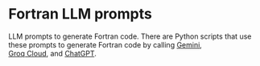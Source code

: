# Fortran LLM prompts
LLM prompts to generate Fortran code. There are Python scripts that use these prompts to generate Fortran code by calling [Gemini](https://github.com/Beliavsky/Gemini-Fortran-agent),<br>[Groq Cloud](https://github.com/Beliavsky/Groq-Fortran-agent), and [ChatGPT](https://github.com/Beliavsky/OpenAI-Fortran-agent).
